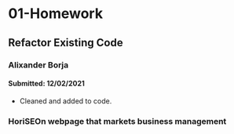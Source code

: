 
# 01-Homework
## Refactor Existing Code
### Alixander Borja 
#### Submitted: 12/02/2021
* Cleaned and added to code.

### HoriSEOn webpage that markets business management
